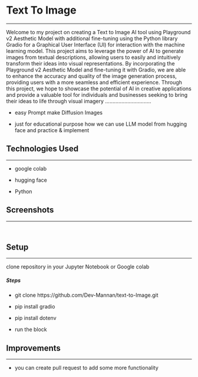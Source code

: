 <h1>Text To Image</h1>
<hr><p>Welcome to my project on creating a Text to Image AI tool using Playground v2 Aesthetic Model with additional fine-tuning using the Python library Gradio for a Graphical User Interface (UI) for interaction with the machine learning model. This project aims to leverage the power of AI to generate images from textual descriptions, allowing users to easily and intuitively transform their ideas into visual representations. By incorporating the Playground v2 Aesthetic Model and fine-tuning it with Gradio, we are able to enhance the accuracy and quality of the image generation process, providing users with a more seamless and efficient experience. Through this project, we hope to showcase the potential of AI in creative applications and provide a valuable tool for individuals and businesses seeking to bring their ideas to life through visual imagery ...............................</p><ul>
<li>easy Prompt make Diffusion Images</li>
</ul><ul>
<li>just for educational purpose how  we can use LLM model from hugging face and practice &amp; implement</li>
</ul><h2>Technologies Used</h2>
<hr><ul>
<li>google colab</li>
</ul><ul>
<li>hugging face</li>
</ul><ul>
<li>Python</li>
</ul><h2>Screenshots</h2>
<hr><p><img src="https://i.postimg.cc/0Q1kxYkX/Screenshot-2024-01-10-072411.png" alt=""></p><p><img src="https://i.postimg.cc/mkGtXx1D/Screenshot-2024-01-10-075847.png" alt=""></p><h2>Setup</h2>
<hr><p>clone repository in your Jupyter Notebook or Google colab</p><h5>Steps</h5><ul>
<li>git clone https://github.com/Dev-Mannan/text-to-Image.git</li>
</ul><ul>
<li>pip install gradio</li>
</ul><ul>
<li>pip install dotenv</li>
</ul><ul>
<li>run the block</li>
</ul><h2>Improvements</h2>
<hr><ul>
<li>you can create pull request to add some more functionality</li>
</ul>
